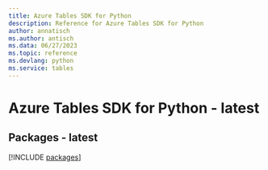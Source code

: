 ```yaml
---
title: Azure Tables SDK for Python
description: Reference for Azure Tables SDK for Python
author: annatisch
ms.author: antisch
ms.data: 06/27/2023
ms.topic: reference
ms.devlang: python
ms.service: tables
---
```

# Azure Tables SDK for Python - latest
## Packages - latest
[!INCLUDE [packages](tables-index.md)]